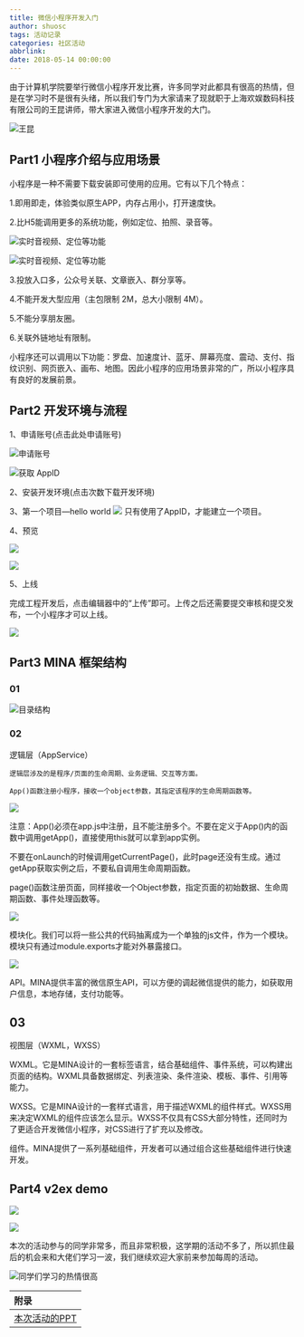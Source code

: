 ```yaml
---
title: 微信小程序开发入门
author: shuosc
tags: 活动记录
categories: 社区活动
abbrlink: 
date: 2018-05-14 00:00:00
---
```

由于计算机学院要举行微信小程序开发比赛，许多同学对此都具有很高的热情，但是在学习时不是很有头绪，所以我们专门为大家请来了现就职于上海欢娱数码科技有限公司的王昆讲师，带大家进入微信小程序开发的大门。

![王昆](https://mmbiz.qpic.cn/mmbiz_jpg/ErNIAficWks1OrN1IaaObiaKtVGNMnsibRljQXcncuyhibuvoicBYaQzZwZwtQJic8HFj9DV9vLXGqrIcaqTaSsJic6Eg/640?wx_fmt=jpeg&tp=webp&wxfrom=5&wx_lazy=1&wx_co=1)

## Part1  小程序介绍与应用场景

小程序是一种不需要下载安装即可使用的应用。它有以下几个特点：

1.即用即走，体验类似原生APP，内存占用小，打开速度快。

2.比H5能调用更多的系统功能，例如定位、拍照、录音等。

![实时音视频、定位等功能](https://mmbiz.qpic.cn/mmbiz_jpg/ErNIAficWks1OrN1IaaObiaKtVGNMnsibRlvreX308gmdYKkyVklcpThg9mkZEdfPg9eOZ4iad7607WtibwtLOANlAw/640?wx_fmt=jpeg&tp=webp&wxfrom=5&wx_lazy=1&wx_co=1)

![实时音视频、定位等功能](https://mmbiz.qpic.cn/mmbiz_jpg/ErNIAficWks1OrN1IaaObiaKtVGNMnsibRlvkF5tEJ79iaWF7CpK1Zf5xBS3FueQatuicIib5NHSAcp5fnNYqO2GmiaNQ/640?wx_fmt=jpeg&tp=webp&wxfrom=5&wx_lazy=1&wx_co=1)

3.投放入口多，公众号关联、文章嵌入、群分享等。

4.不能开发大型应用（主包限制 2M，总大小限制 4M）。

5.不能分享朋友圈。

6.关联外链地址有限制。

小程序还可以调用以下功能：罗盘、加速度计、蓝牙、屏幕亮度、震动、支付、指纹识别、网页嵌入、画布、地图。因此小程序的应用场景非常的广，所以小程序具有良好的发展前景。

## Part2  开发环境与流程

1、申请账号(点击此处申请账号)

![申请账号](https://mmbiz.qpic.cn/mmbiz_jpg/ErNIAficWks1OrN1IaaObiaKtVGNMnsibRloOFUbk04NZpjwgExb8B5JmOnIzMsouY70z9b3yoSdexibPbkJN4ROWw/640?wx_fmt=jpeg&tp=webp&wxfrom=5&wx_lazy=1&wx_co=1)

![获取 AppID](https://mmbiz.qpic.cn/mmbiz_jpg/ErNIAficWks1OrN1IaaObiaKtVGNMnsibRlicodM0AyWqlAvYLKmicx3SdhLn7XxgoPp6KbYUiatFlEV6MdSV7BZ3Ftg/640?wx_fmt=jpeg&tp=webp&wxfrom=5&wx_lazy=1&wx_co=1)

2、安装开发环境(点击次数下载开发环境)

3、第一个项目—hello world
![](https://mmbiz.qpic.cn/mmbiz_jpg/ErNIAficWks1OrN1IaaObiaKtVGNMnsibRlbIialThBSurAJKE6QUcaBBOmnkc5pTxn3NUvibSZjVdqMA3QEFDl4EfA/640?wx_fmt=jpeg&tp=webp&wxfrom=5&wx_lazy=1&wx_co=1)
只有使用了AppID，才能建立一个项目。

4、预览

![](https://mmbiz.qpic.cn/mmbiz_jpg/ErNIAficWks1OrN1IaaObiaKtVGNMnsibRlCR87HoIiadDTs2XWKX9iaVTuGsLAqp9RKKFiaw22SkiaXaiaicDsRUfsgwrQ/640?wx_fmt=jpeg&tp=webp&wxfrom=5&wx_lazy=1&wx_co=1)

![](https://mmbiz.qpic.cn/mmbiz_jpg/ErNIAficWks1OrN1IaaObiaKtVGNMnsibRlK7B9o4oicggicBgwGZfllZLrnmCMib5z0nLp2ILah3QiaY2VVOQnPr2PEw/640?wx_fmt=jpeg&tp=webp&wxfrom=5&wx_lazy=1&wx_co=1)

5、上线

完成工程开发后，点击编辑器中的“上传”即可。上传之后还需要提交审核和提交发布，一个小程序才可以上线。

![](https://mmbiz.qpic.cn/mmbiz_jpg/ErNIAficWks1OrN1IaaObiaKtVGNMnsibRlibjo7tv1aZz3hF9ZdSsY7aTyrXInMtqhf0ZLZAiasC95QOhlaYLpgAhw/640?wx_fmt=jpeg&tp=webp&wxfrom=5&wx_lazy=1&wx_co=1)

## Part3  MINA 框架结构

### 01

![目录结构](https://mmbiz.qpic.cn/mmbiz_jpg/ErNIAficWks1OrN1IaaObiaKtVGNMnsibRlPIU7yqBibQoCZvCasMMkZl1vNq42K79oOwfCuicK7Qu23VL1xeAqmjxQ/640?wx_fmt=jpeg&tp=webp&wxfrom=5&wx_lazy=1&wx_co=1)

### 02

逻辑层（AppService）

    逻辑层涉及的是程序/页面的生命周期、业务逻辑、交互等方面。

    App()函数注册小程序，接收一个object参数，其指定该程序的生命周期函数等。

![](https://mmbiz.qpic.cn/mmbiz_jpg/ErNIAficWks1OrN1IaaObiaKtVGNMnsibRllCykUUMicVCTibj6l0ybSGdyOEVd6afbu0UEicpqXVp5IJ6OsponoSaAg/640?wx_fmt=jpeg&tp=webp&wxfrom=5&wx_lazy=1&wx_co=1)

注意：App()必须在app.js中注册，且不能注册多个。不要在定义于App()内的函数中调用getApp()，直接使用this就可以拿到app实例。

不要在onLaunch的时候调用getCurrentPage()，此时page还没有生成。通过getApp获取实例之后，不要私自调用生命周期函数。

page()函数注册页面，同样接收一个Object参数，指定页面的初始数据、生命周期函数、事件处理函数等。

![](https://mmbiz.qpic.cn/mmbiz_jpg/ErNIAficWks1OrN1IaaObiaKtVGNMnsibRlQcpm7sia2ILAB8kXqFl4Ick19pBzft7ibpsLz5ic22raGNZLwoGNiaUmmg/640?wx_fmt=jpeg&tp=webp&wxfrom=5&wx_lazy=1&wx_co=1)

模块化。我们可以将一些公共的代码抽离成为一个单独的js文件，作为一个模块。模块只有通过module.exports才能对外暴露接口。

![](https://mmbiz.qpic.cn/mmbiz_jpg/ErNIAficWks1OrN1IaaObiaKtVGNMnsibRlrvtY9ZxBccriaFbJtqkknduknE437VsXzVuU6qNbfdiaFOqKxN22qyibw/640?wx_fmt=jpeg&tp=webp&wxfrom=5&wx_lazy=1&wx_co=1)

API。MINA提供丰富的微信原生API，可以方便的调起微信提供的能力，如获取用户信息，本地存储，支付功能等。

## 03

视图层（WXML，WXSS）

WXML。它是MINA设计的一套标签语言，结合基础组件、事件系统，可以构建出页面的结构。WXML具备数据绑定、列表渲染、条件渲染、模板、事件、引用等能力。

WXSS。它是MINA设计的一套样式语言，用于描述WXML的组件样式。WXSS用来决定WXML的组件应该怎么显示。WXSS不仅具有CSS大部分特性，还同时为了更适合开发微信小程序，对CSS进行了扩充以及修改。

组件。MINA提供了一系列基础组件，开发者可以通过组合这些基础组件进行快速开发。

## Part4 v2ex demo

![](https://mmbiz.qpic.cn/mmbiz_jpg/ErNIAficWks1OrN1IaaObiaKtVGNMnsibRlbufn8EYcnqv5tlXqhuLAljf4X76eJpz8XyTeWjlb3akzUGeXEv4c6g/640?wx_fmt=jpeg&tp=webp&wxfrom=5&wx_lazy=1&wx_co=1)

![](https://mmbiz.qpic.cn/mmbiz_jpg/ErNIAficWks1OrN1IaaObiaKtVGNMnsibRl3K0omQ1Zfib3K75kg2AYa3VkPE2puePxS3CJk8JgBSFZBa3oAhYM9Mw/640?wx_fmt=jpeg&tp=webp&wxfrom=5&wx_lazy=1&wx_co=1)

本次的活动参与的同学非常多，而且非常积极，这学期的活动不多了，所以抓住最后的机会来和大佬们学习一波，我们继续欢迎大家前来参加每周的活动。

![同学们学习的热情很高](https://mmbiz.qpic.cn/mmbiz_jpg/ErNIAficWks1OrN1IaaObiaKtVGNMnsibRlFnMRuOXF8rEnFBKk3LibXdI7pGKGUomibiac0rIT7C3JCWa9Nq6G8hMyw/640?wx_fmt=jpeg&tp=webp&wxfrom=5&wx_lazy=1&wx_co=1)

| 附录 |
| :------- |
|[本次活动的PPT](https://github.com/shuopensourcecommunity/meta-OSC/raw/master/activities/2017/spring/week-7/17-3-7-mpapp.pptx)|

